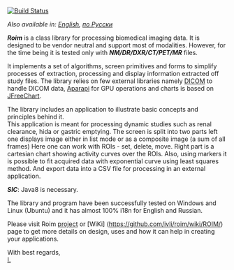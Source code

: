 [![Build Status](https://travis-ci.com/ivli/roim.svg?branch=master)](https://travis-ci.com/ivli/roim)

*Also available in: [English](README.md), [по Русски](README.ru_ru.md)*


***Roim*** is a class library for processing biomedical imaging data. 
It is designed to be vendor neutral and support most of modalities. 
However, for the time being it is tested only with ***NM/DR/DXR/CT/PET/MR*** files.
 
It implements a set of algorithms, screen primitives and forms to simplify processes of extraction, 
processing and display information extracted off study files. 
The library relies on few external libraries namely [DICOM](https://ru.wikipedia.org/wiki/DICOM) to handle DICOM data, 
[Aparapi](https://aparapi.github.io/) for GPU operations and charts is based on [JFreeChart](http://www.jfree.org/jfreechart/). 

The library includes an application to illustrate basic concepts and principles behind it.  
This application is meant for processing dynamic studies such as renal clearance, hida or gastric emptying. 
The screen is split into two parts left one displays image either in list mode or as a composite image (a sum of all frames)
Here one can work with ROIs - set, delete, move. 
Right part is a cartesian chart showing activity curves over the ROIs. 
Also, using markers it is possible to fit acquired data with exponential curve using least squares method. 
And export data into a CSV file for processing in an external application.          

***SIC***: Java8 is necessary.

The library and program have been successfully tested on Windows and Linux (Ubuntu) and it has almost 100% i18n for English and Russian.  

Please visit Roim [project](http://ivli.github.io/roim/) or [WiKi] (https://github.com/ivli/roim/wiki/ROIM/) page to get more details on design, uses and how it can help in creating your applications.



With best regards,    
[I.](http://www.ilikhachev.com)

